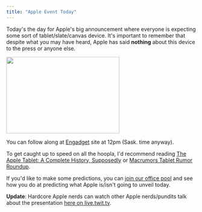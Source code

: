 ```yaml
---
title: "Apple Event Today"
---
```

<p>Today's the day for Apple's big announcement where everyone is expecting some sort of tablet/slate/canvas device.  It's important to remember that despite what you may have heard, Apple has said <strong>nothing</strong> about this device to the press or anyone else.</p>
<p><img src="https://chrisenns.com/wp-content/uploads/2010/01/top-300x203.jpg" alt="" title="Apple Invite" width="300" height="203" class="aligncenter size-medium wp-image-2052" /></p>
<p>You can follow along at <a href="http://www.engadget.com/2010/01/27/live-from-the-apple-tablet-latest-creation-event/">Engadget</a> site at 12pm (Sask. time anyway).</p>
<p>To get caught up to speed on all the hoopla, I'd recommend reading <a href="http://www.engadget.com/2010/01/26/the-apple-tablet-a-complete-history-supposedly/">The Apple Tablet: A Complete History, Supposedly</a> or <a href="http://www.macrumors.com/2010/01/26/the-apple-tablet-rumor-roundup/">Macrumors Tablet Rumor Roundup</a>.</p>
<p>If you'd like to make some predictions, you can <a href="http://blog.yastech.ca/blog/apple-january-2010-media-event-office-pool/">join our office pool</a> and see how you do at predicting what Apple is/isn't going to unveil today.</p>
<p><strong>Update</strong>:  Hardcore Apple nerds can watch other Apple nerds/pundits talk about the presentation <a href="http://live.twit.tv/">here on live.twit.tv</a>.</p>
